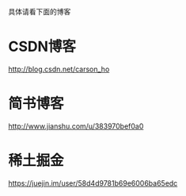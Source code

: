 具体请看下面的博客

# CSDN博客
http://blog.csdn.net/carson_ho

# 简书博客
http://www.jianshu.com/u/383970bef0a0

# 稀土掘金
https://juejin.im/user/58d4d9781b69e6006ba65edc